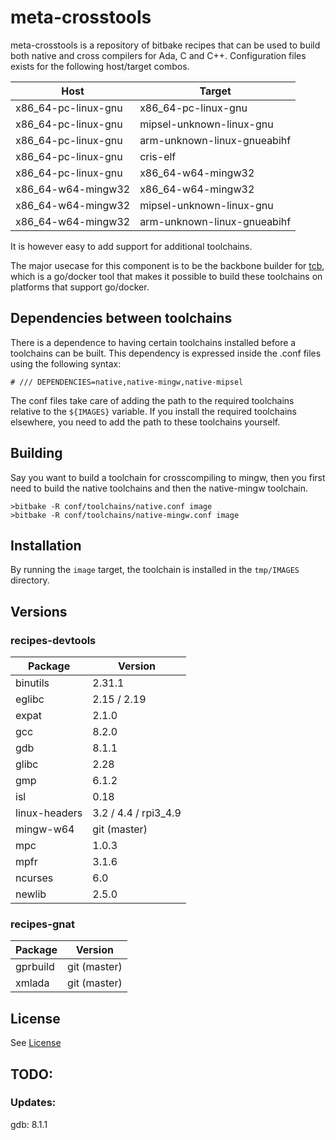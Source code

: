 # meta-crosstools

meta-crosstools is a repository of bitbake recipes that can be used to build both native and cross compilers for Ada, C and C++.
Configuration files exists for the following host/target combos.


| Host                 | Target                        |
|----------------------|-------------------------------|
|x86_64-pc-linux-gnu   | x86_64-pc-linux-gnu           |
|x86_64-pc-linux-gnu   | mipsel-unknown-linux-gnu      |
|x86_64-pc-linux-gnu   | arm-unknown-linux-gnueabihf   |
|x86_64-pc-linux-gnu   | cris-elf                      |
|x86_64-pc-linux-gnu   | x86_64-w64-mingw32            |
|x86_64-w64-mingw32    | x86_64-w64-mingw32            |
|x86_64-w64-mingw32    | mipsel-unknown-linux-gnu      |
|x86_64-w64-mingw32    | arm-unknown-linux-gnueabihf   |

It is however easy to add support for additional toolchains.

The major usecase for this component is to be the backbone builder for [tcb](https://github.com/staffano/tcb), which is a go/docker tool that makes it possible to build these toolchains on platforms that support go/docker.

## Dependencies between toolchains

There is a dependence to having certain toolchains installed before a toolchains can be built. This dependency is expressed inside the .conf files using the following syntax:
```
# /// DEPENDENCIES=native,native-mingw,native-mipsel
``` 
The conf files take care of adding the path to the required toolchains relative to the `${IMAGES}` variable. If you install the required toolchains elsewhere, you need to add the path to these toolchains yourself.

## Building

Say you want to build a toolchain for crosscompiling to mingw, then you first need to build the native toolchains and then the native-mingw toolchain.

```shell
>bitbake -R conf/toolchains/native.conf image
>bitbake -R conf/toolchains/native-mingw.conf image
```

## Installation

By running the `image` target, the toolchain is installed in the `tmp/IMAGES` directory.

## Versions 

### recipes-devtools

|  Package  |  Version |
|-----------|----------|
| binutils  | 2.31.1 |
| eglibc | 2.15 / 2.19 |
| expat | 2.1.0
| gcc | 8.2.0 |
| gdb | 8.1.1 |
| glibc | 2.28 |
| gmp | 6.1.2 |
| isl | 0.18 |
| linux-headers  | 3.2 / 4.4 / rpi3_4.9 |
| mingw-w64 | git (master) |
| mpc | 1.0.3 |
| mpfr | 3.1.6 |
| ncurses | 6.0 |
| newlib | 2.5.0 |

### recipes-gnat

|  Package  |  Version |
|-----------|----------|
| gprbuild | git (master) |
| xmlada | git (master) |

## License

See [License](LICENSE)

## TODO:

### Updates:
gdb: 8.1.1


